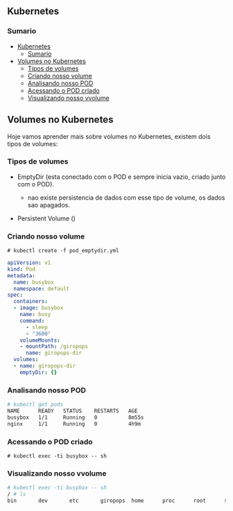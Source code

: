 ## Kubernetes

### Sumario

- [Kubernetes](#kubernetes)
  - [Sumario](#sumario)
- [Volumes no Kubernetes](#volumes-no-kubernetes)
  - [Tipos de volumes](#tipos-de-volumes)
  - [Criando nosso volume](#criando-nosso-volume)
  - [Analisando nosso POD](#analisando-nosso-pod)
  - [Acessando o POD criado](#acessando-o-pod-criado)
  - [Visualizando nosso vvolume](#visualizando-nosso-vvolume)

## Volumes no Kubernetes

Hoje vamos aprender mais sobre volumes no Kubernetes, existem dois tipos de volumes:

### Tipos de volumes

- EmptyDir (esta conectado com o POD e sempre inicia vazio, criado junto com o POD).
  - nao existe persistencia de dados com esse tipo de volume, os dados sao apagados.

- Persistent Volume ()

### Criando nosso volume

`# kubectl create -f pod_emptydir.yml`

```yml
apiVersion: v1
kind: Pod
metadata:
  name: busybox
  namespace: default
spec:
  containers:
  - image: busybox
    name: busy
    command:
      - sleep
      - "3600"
    volumeMounts:
    - mountPath: /giropops
      name: giropops-dir
  volumes:
  - name: giropops-dir
    emptyDir: {}
```

### Analisando nosso POD

```bash
# kubectl get pods
NAME      READY   STATUS    RESTARTS   AGE  
busybox   1/1     Running   0          8m55s
nginx     1/1     Running   0          4h9m 
```

### Acessando o POD criado

`# kubectl exec -ti busybox -- sh`

### Visualizando nosso vvolume

```bash
# kubectl exec -ti busybox -- sh
/ # ls
bin       dev       etc       giropops  home      proc      root      sys       tmp       usr       var
```


